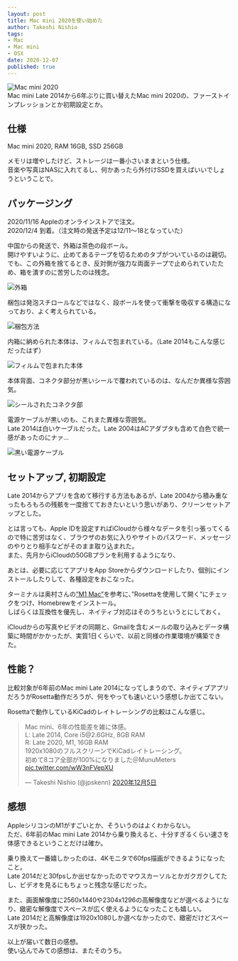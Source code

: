 ```yaml
---
layout: post
title: Mac mini 2020を使い始めた
author: Takeshi Nishio
tags:
- Mac
- Mac mini
- OSX
date: 2020-12-07
published: true
---
```


![Mac mini 2020](/assets/2020-12-07/IMG_2222.jpeg)  
Mac mini Late 2014から6年ぶりに買い替えたMac mini 2020の、ファーストインプレッションとか初期設定とか。

## 仕様

Mac mini 2020, RAM 16GB, SSD 256GB  

メモリは増やしたけど、ストレージは一番小さいままという仕様。  
音楽や写真はNASに入れてるし、何かあったら外付けSSDを買えばいいでしょうということで。

## パッケージング

2020/11/16 Appleのオンラインストアで注文。  
2020/12/4 到着。（注文時の発送予定は12/11〜18となっていた）

中国からの発送で、外箱は茶色の段ボール。  
開けやすいように、止めてあるテープを切るためのタブがついているのは親切。  
でも、この外箱を捨てるとき、反対側が強力な両面テープで止められていたため、箱を潰すのに苦労したのは残念。

![外箱](/assets/2020-12-07/IMG_2220.jpeg)  

梱包は発泡スチロールなどではなく、段ボールを使って衝撃を吸収する構造になっており、よく考えられている。

![梱包方法](/assets/2020-12-07/IMG_2221.jpeg)  

内箱に納められた本体は、フィルムで包まれている。（Late 2014もこんな感じだったはず）

![フィルムで包まれた本体](/assets/2020-12-07/IMG_2224.jpeg)  

本体背面、コネクタ部分が黒いシールで覆われているのは、なんだか異様な雰囲気。

![シールされたコネクタ部](/assets/2020-12-07/IMG_2225.jpeg)  

電源ケーブルが黒いのも、これまた異様な雰囲気。  
Late 2014は白いケーブルだった。Late 2004はACアダプタも含めて白色で統一感があったのにナァ…

![黒い電源ケーブル](/assets/2020-12-07/IMG_2227.jpeg)  

## セットアップ, 初期設定

Late 2014からアプリを含めて移行する方法もあるが、Late 2004から積み重なったもろもろの残骸を一度捨てておきたいという思いがあり、クリーンセットアップとした。

とは言っても、Apple IDを設定すればiCloudから様々なデータを引っ張ってくるので特に苦労はなく、ブラウザのお気に入りやサイトのパスワード、メッセージのやりとり相手などがそのまま取り込まれた。  
また、先月からiCloudの50GBプランを利用するようになり、

あとは、必要に応じてアプリをApp Storeからダウンロードしたり、個別にインストールしたりして、各種設定をおこなった。


ターミナルは奥村さんの[”M1 Mac”](https://oku.edu.mie-u.ac.jp/~okumura/macosx/m1.html)を参考に、”Rosettaを使用して開く”にチェックをつけ、Homebrewをインストール。  
しばらくは互換性を優先し、ネイティブ対応はそのうちというとにしておく。


iCloudからの写真やビデオの同期と、Gmailを含むメールの取り込みとデータ構築に時間がかかったが、実質1日くらいで、以前と同様の作業環境が構築できた。


## 性能？

比較対象が6年前のMac mini Late 2014になってしまうので、ネイティブアプリだろうがRosetta動作だろうが、何をやっても速いという感想しか出てこない。

Rosettaで動作しているKiCadのレイトレーシングの比較はこんな感じ。

<blockquote class="twitter-tweet" data-lang="ja" data-dnt="true"><p lang="ja" dir="ltr">Mac mini、6年の性能差を雑に体感。<br>L: Late 2014, Core i5@2.6GHz, 8GB RAM<br>R: Late 2020, M1, 16GB RAM<br>1920x1080のフルスクリーンでKiCadレイトレーシング。<br>初めて8コア全部が100%になりました＠MunuMeters <a href="https://t.co/wW3nFVepXU">pic.twitter.com/wW3nFVepXU</a></p>&mdash; Takeshi Nishio (@jpskenn) <a href="https://twitter.com/jpskenn/status/1335067512627580929?ref_src=twsrc%5Etfw">2020年12月5日</a></blockquote> <script async src="https://platform.twitter.com/widgets.js" charset="utf-8"></script>


## 感想

AppleシリコンのM1がすごいとか、そういうのはよくわからない。  
ただ、6年前のMac mini Late 2014から乗り換えると、十分すぎるくらい速さを体感できるということだけは確か。

乗り換えて一番嬉しかったのは、4Kモニタで60fps描画ができるようになったこと。  
Late 2014だと30fpsしか出せなかったのでマウスカーソルとかガクガクしてたし、ビデオを見るにもちょっと残念な感じだった。  

また、画面解像度に2560x1440や2304x1296の高解像度などが選べるようになり、緻密な解像度でスペースが広く使えるようになったことも嬉しい。  
Late 2014だと高解像度は1920x1080しか選べなかったので、緻密だけどスペースが狭かった。

以上が届いて数日の感想。  
使い込んでみての感想は、またそのうち。